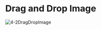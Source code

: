 # Drag and Drop Image
![4-2DragDropImage](https://user-images.githubusercontent.com/45032222/212463885-84758e77-4845-4ca4-80b7-4811c6f34967.png)
